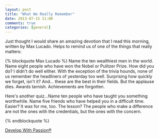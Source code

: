 ```yaml
---
layout: post
title: "What We Really Remember"
date: 2013-07-15 11:00
comments: true
categories: [general]
---
```

Just thought I would share an amazing devotion that I read this morning, written by Max Lucado. Helps to remind us of one of the things that really matters:

{% blockquote Max Lucado %}
Name the ten wealthiest men in the world. Name eight people who have won the Nobel or Pulitzer Prize. How did you do? I didn't do well either. With the exception of the trivia hounds, none of us remember the headliners of yesterday too well. Surprising how quickly we forget, isn't it? And... these are the best in their fields. But the applause dies. Awards tarnish. Achievements are forgotten.

Here's another quiz...Name ten people who have taught you something worthwhile. Name five friends who have helped you in a difficult time. Easier? It was for me, too. The lesson? The people who make a difference are not the ones with the credentials, but the ones with the concern.

{% endblockquote %}

[Develop With Passion®](http://www.developwithpassion.com)
